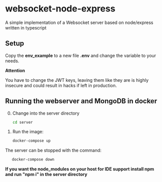 # websocket-node-express
A simple implementation of a Websocket server based on node/express written in typescript

## Setup

Copy the **env_example** to a new file **.env** and change the variable to your needs.

**Attention**

You have to change the JWT keys, leaving them like they are is highly insecure and could result in hacks if left in production.

## Running the webserver and MongoDB in docker

0. Change into the server directory
   ```bash
   cd server
   ```

1. Run the image:
   ```bash
   docker-compose up
   ```
The server can be stopped with the command:
```bash
   docker-compose down
```

**If you want the node_modules on your host for IDE support install npm and run "npm i" in the server directory**
